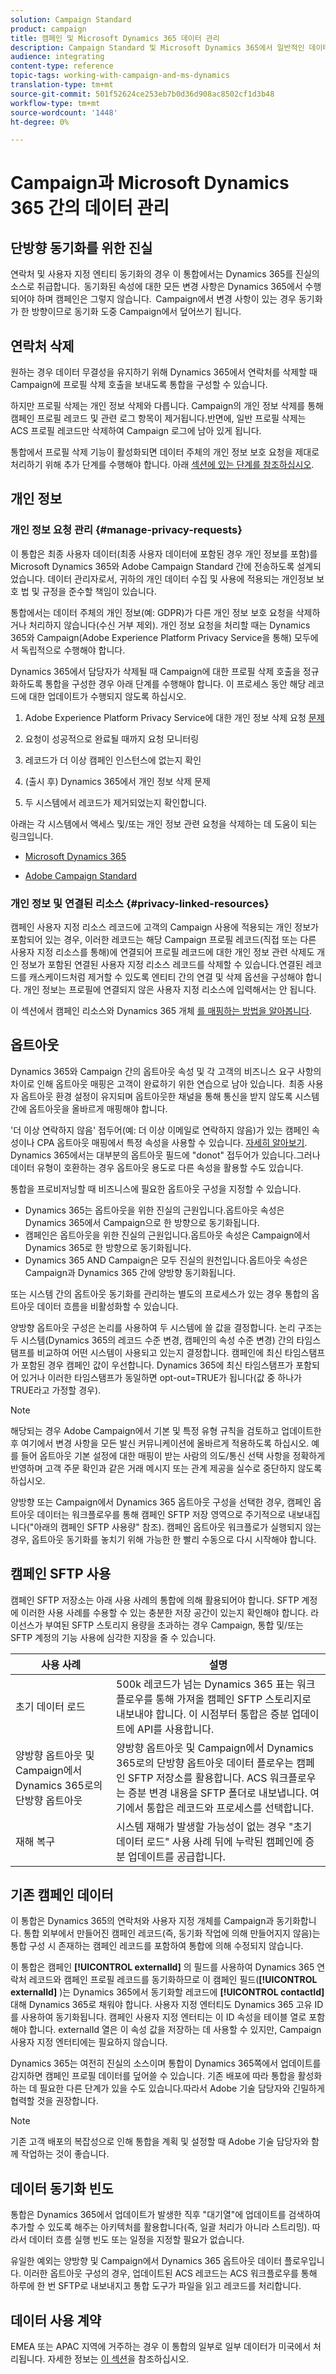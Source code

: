 ```yaml
---
solution: Campaign Standard
product: campaign
title: 캠페인 및 Microsoft Dynamics 365 데이터 관리
description: Campaign Standard 및 Microsoft Dynamics 365에서 일반적인 데이터를 관리하는 방법을 알아봅니다.
audience: integrating
content-type: reference
topic-tags: working-with-campaign-and-ms-dynamics
translation-type: tm+mt
source-git-commit: 501f52624ce253eb7b0d36d908ac8502cf1d3b48
workflow-type: tm+mt
source-wordcount: '1448'
ht-degree: 0%

---
```



# Campaign과 Microsoft Dynamics 365 간의 데이터 관리

## 단방향 동기화를 위한 진실

연락처 및 사용자 지정 엔티티 동기화의 경우 이 통합에서는 Dynamics 365를 진실의 소스로 취급합니다.  동기화된 속성에 대한 모든 변경 사항은 Dynamics 365에서 수행되어야 하며 캠페인은 그렇지 않습니다.  Campaign에서 변경 사항이 있는 경우 동기화가 한 방향이므로 동기화 도중 Campaign에서 덮어쓰기 됩니다.

## 연락처 삭제

원하는 경우 데이터 무결성을 유지하기 위해 Dynamics 365에서 연락처를 삭제할 때 Campaign에 프로필 삭제 호출을 보내도록 통합을 구성할 수 있습니다.

하지만 프로필 삭제는 개인 정보 삭제와 다릅니다. Campaign의 개인 정보 삭제를 통해 캠페인 프로필 레코드 및 관련 로그 항목이 제거됩니다.반면에, 일반 프로필 삭제는 ACS 프로필 레코드만 삭제하여 Campaign 로그에 남아 있게 됩니다.

통합에서 프로필 삭제 기능이 활성화되면 데이터 주체의 개인 정보 보호 요청을 제대로 처리하기 위해 추가 단계를 수행해야 합니다. 아래 [섹션에 있는 단계를 참조하십시오](#manage-privacy-requests).

## 개인 정보

### 개인 정보 요청 관리 {#manage-privacy-requests}

이 통합은 최종 사용자 데이터(최종 사용자 데이터에 포함된 경우 개인 정보를 포함)를 Microsoft Dynamics 365와 Adobe Campaign Standard 간에 전송하도록 설계되었습니다. 데이터 관리자로서, 귀하의 개인 데이터 수집 및 사용에 적용되는 개인정보 보호 법 및 규정을 준수할 책임이 있습니다.

통합에서는 데이터 주체의 개인 정보(예: GDPR)가 다른 개인 정보 보호 요청을 삭제하거나 처리하지 않습니다(수신 거부 제외). 개인 정보 요청을 처리할 때는 Dynamics 365와 Campaign(Adobe Experience Platform Privacy Service을 통해) 모두에서 독립적으로 수행해야 합니다.

Dynamics 365에서 담당자가 삭제될 때 Campaign에 대한 프로필 삭제 호출을 정규화하도록 통합을 구성한 경우 아래 단계를 수행해야 합니다. 이 프로세스 동안 해당 레코드에 대한 업데이트가 수행되지 않도록 하십시오.

1. Adobe Experience Platform Privacy Service에 대한 개인 정보 삭제 요청 [문제](https://www.adobe.io/apis/experiencecloud/gdpr.html)

1. 요청이 성공적으로 완료될 때까지 요청 모니터링

1. 레코드가 더 이상 캠페인 인스턴스에 없는지 확인

1. (출시 후) Dynamics 365에서 개인 정보 삭제 문제

1. 두 시스템에서 레코드가 제거되었는지 확인합니다.

아래는 각 시스템에서 액세스 및/또는 개인 정보 관련 요청을 삭제하는 데 도움이 되는 링크입니다.

* [Microsoft Dynamics 365](https://docs.microsoft.com/en-us/microsoft-365/compliance/gdpr-dsr-dynamics365?toc=/microsoft-365/enterprise/toc.json)

* [Adobe Campaign Standard](https://www.adobe.io/apis/experiencecloud/gdpr/docs.html)


### 개인 정보 및 연결된 리소스 {#privacy-linked-resources}

캠페인 사용자 지정 리소스 레코드에 고객의 Campaign 사용에 적용되는 개인 정보가 포함되어 있는 경우, 이러한 레코드는 해당 Campaign 프로필 레코드(직접 또는 다른 사용자 지정 리소스를 통해)에 연결되어 프로필 레코드에 대한 개인 정보 관련 삭제도 개인 정보가 포함된 연결된 사용자 지정 리소스 레코드를 삭제할 수 있습니다.연결된 레코드를 캐스케이드처럼 제거할 수 있도록 엔티티 간의 연결 및 삭제 옵션을 구성해야 합니다. 개인 정보는 프로필에 연결되지 않은 사용자 지정 리소스에 입력해서는 안 됩니다.

이 섹션에서 캠페인 리소스와 Dynamics 365 개체 [를 매핑하는 방법을 알아봅니다](../../integrating/using/map-campaign-custom-resources-and-dynamics-365-custom-entities.md).

## 옵트아웃

Dynamics 365와 Campaign 간의 옵트아웃 속성 및 각 고객의 비즈니스 요구 사항의 차이로 인해 옵트아웃 매핑은 고객이 완료하기 위한 연습으로 남아 있습니다.  최종 사용자 옵트아웃 환경 설정이 유지되며 옵트아웃한 채널을 통해 통신을 받지 않도록 시스템 간에 옵트아웃을 올바르게 매핑해야 합니다.

&#39;더 이상 연락하지 않음&#39; 접두어(예: 더 이상 이메일로 연락하지 않음)가 있는 캠페인 속성이나 CPA 옵트아웃 매핑에서 특정 속성을 사용할 수 있습니다. [자세히 알아보기](../../developing/using/datamodel-profile.md).
Dynamics 365에서는 대부분의 옵트아웃 필드에 &quot;donot&quot; 접두어가 있습니다.그러나 데이터 유형이 호환하는 경우 옵트아웃 용도로 다른 속성을 활용할 수도 있습니다.

통합을 프로비저닝할 때 비즈니스에 필요한 옵트아웃 구성을 지정할 수 있습니다.

* Dynamics 365는 옵트아웃을 위한 진실의 근원입니다.옵트아웃 속성은 Dynamics 365에서 Campaign으로 한 방향으로 동기화됩니다.
* 캠페인은 옵트아웃을 위한 진실의 근원입니다.옵트아웃 속성은 Campaign에서 Dynamics 365로 한 방향으로 동기화됩니다.
* Dynamics 365 AND Campaign은 모두 진실의 원천입니다.옵트아웃 속성은 Campaign과 Dynamics 365 간에 양방향 동기화됩니다.

또는 시스템 간의 옵트아웃 동기화를 관리하는 별도의 프로세스가 있는 경우 통합의 옵트아웃 데이터 흐름을 비활성화할 수 있습니다.

양방향 옵트아웃 구성은 논리를 사용하여 두 시스템에 쓸 값을 결정합니다. 논리 구조는 두 시스템(Dynamics 365의 레코드 수준 변경, 캠페인의 속성 수준 변경) 간의 타임스탬프를 비교하여 어떤 시스템이 사용되고 있는지 결정합니다. 캠페인에 최신 타임스탬프가 포함된 경우 캠페인 값이 우선합니다. Dynamics 365에 최신 타임스탬프가 포함되어 있거나 이러한 타임스탬프가 동일하면 opt-out=TRUE가 됩니다(값 중 하나가 TRUE라고 가정할 경우).

>[!NOTE]
>
>해당되는 경우 Adobe Campaign에서 기본 및 특정 유형 규칙을 검토하고 업데이트한 후 여기에서 변경 사항을 모든 발신 커뮤니케이션에 올바르게 적용하도록 하십시오. 예를 들어 옵트아웃 기본 설정에 대한 매핑이 받는 사람의 의도/통신 선택 사항을 정확하게 반영하며 고객 주문 확인과 같은 거래 메시지 또는 관계 제공을 실수로 중단하지 않도록 하십시오.

양방향 또는 Campaign에서 Dynamics 365 옵트아웃 구성을 선택한 경우, 캠페인 옵트아웃 데이터는 워크플로우를 통해 캠페인 SFTP 저장 영역으로 주기적으로 내보내집니다(&quot;아래의 캠페인 SFTP 사용량&quot; 참조). 캠페인 옵트아웃 워크플로가 실행되지 않는 경우, 옵트아웃 동기화를 놓치기 위해 가능한 한 빨리 수동으로 다시 시작해야 합니다.

## 캠페인 SFTP 사용

캠페인 SFTP 저장소는 아래 사용 사례의 통합에 의해 활용되어야 합니다.  SFTP 계정에 이러한 사용 사례를 수용할 수 있는 충분한 저장 공간이 있는지 확인해야 합니다.  라이선스가 부여된 SFTP 스토리지 용량을 초과하는 경우 Campaign, 통합 및/또는 SFTP 계정의 기능 사용에 심각한 지장을 줄 수 있습니다.

| 사용 사례 | 설명 |
|---|---|
| 초기 데이터 로드 | 500k 레코드가 넘는 Dynamics 365 표는 워크플로우를 통해 가져올 캠페인 SFTP 스토리지로 내보내야 합니다. 이 시점부터 통합은 증분 업데이트에 API를 사용합니다. |
| 양방향 옵트아웃 및 Campaign에서 Dynamics 365로의 단방향 옵트아웃 | 양방향 옵트아웃 및 Campaign에서 Dynamics 365로의 단방향 옵트아웃 데이터 플로우는 캠페인 SFTP 저장소를 활용합니다. ACS 워크플로우는 증분 변경 내용을 SFTP 폴더로 내보냅니다. 여기에서 통합은 레코드와 프로세스를 선택합니다. |
| 재해 복구 | 시스템 재해가 발생할 가능성이 없는 경우 &quot;초기 데이터 로드&quot; 사용 사례 뒤에 누락된 캠페인에 증분 업데이트를 공급합니다. |

## 기존 캠페인 데이터

이 통합은 Dynamics 365의 연락처와 사용자 지정 개체를 Campaign과 동기화합니다. 통합 외부에서 만들어진 캠페인 레코드(즉, 동기화 작업에 의해 만들어지지 않음)는 통합 구성 시 존재하는 캠페인 레코드를 포함하여 통합에 의해 수정되지 않습니다.

이 통합은 캠페인 **[!UICONTROL externalId]** 의 필드를 사용하여 Dynamics 365 연락처 레코드와 캠페인 프로필 레코드를 동기화하므로 이 캠페인 필드(**[!UICONTROL externalId]** )는 Dynamics 365에서 동기화할 레코드에 **[!UICONTROL contactId]** 대해 Dynamics 365로 채워야 합니다.  사용자 지정 엔터티도 Dynamics 365 고유 ID를 사용하여 동기화됩니다. 캠페인 사용자 지정 엔터티는 이 ID 속성을 테이블 열로 포함해야 합니다. externalId 열은 이 속성 값을 저장하는 데 사용할 수 있지만, Campaign 사용자 지정 엔터티에는 필요하지 않습니다.

Dynamics 365는 여전히 진실의 소스이며 통합이 Dynamics 365쪽에서 업데이트를 감지하면 캠페인 프로필 데이터를 덮어쓸 수 있습니다.  기존 배포에 따라 통합을 활성화하는 데 필요한 다른 단계가 있을 수도 있습니다.따라서 Adobe 기술 담당자와 긴밀하게 협력할 것을 권장합니다.

>[!NOTE]
>
>기존 고객 배포의 복잡성으로 인해 통합을 계획 및 설정할 때 Adobe 기술 담당자와 함께 작업하는 것이 좋습니다.

## 데이터 동기화 빈도

통합은 Dynamics 365에서 업데이트가 발생한 직후 &quot;대기열&quot;에 업데이트를 검색하여 추가할 수 있도록 해주는 아키텍처를 활용합니다(즉, 일괄 처리가 아니라 스트리밍). 따라서 데이터 흐름 실행 빈도 또는 일정을 지정할 필요가 없습니다.

유일한 예외는 양방향 및 Campaign에서 Dynamics 365 옵트아웃 데이터 플로우입니다. 이러한 옵트아웃 구성의 경우, 업데이트된 ACS 레코드는 ACS 워크플로우를 통해 하루에 한 번 SFTP로 내보내지고 통합 도구가 파일을 읽고 레코드를 처리합니다.

## 데이터 사용 계약

EMEA 또는 APAC 지역에 거주하는 경우 이 통합의 일부로 일부 데이터가 미국에서 처리됩니다. 자세한 정보는 [이 섹션](../../reporting/using/about-dynamic-reports.md#dynamic-reporting-usage-agreement)을 참조하십시오.
